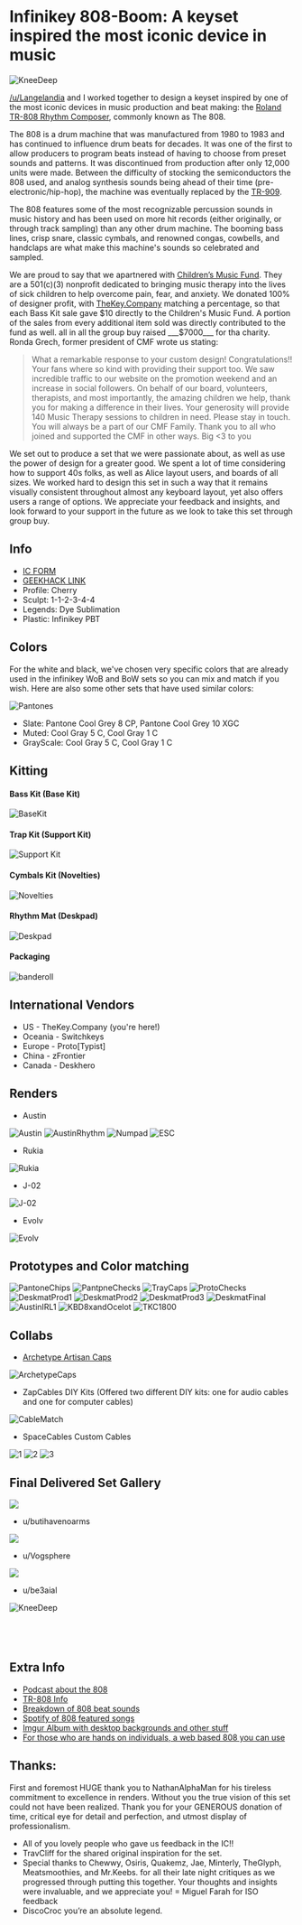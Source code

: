 # Infinikey 808-Boom: A keyset inspired the most iconic device in music

![KneeDeep](https://github.com/AndyDoering/Keyboards/blob/main/808-Boom/images/KneeDeep.jpg)

[/u/Langelandia](https://www.reddit.com/u/Langelandia/) and I worked together to design a keyset inspired by one of the most iconic devices in music production and beat making: the [Roland TR-808 Rhythm Composer](https://en.wikipedia.org/wiki/Roland_TR-808), commonly known as The 808.

The 808 is a drum machine that was manufactured from 1980 to 1983 and has continued to influence drum beats for decades. It was one of the first to allow producers to program beats instead of having to choose from preset sounds and patterns. It was discontinued from production after only 12,000 units were made. Between the difficulty of stocking the semiconductors the 808 used, and analog synthesis sounds being ahead of their time (pre-electronic/hip-hop), the machine was eventually replaced by the [TR-909](https://en.wikipedia.org/wiki/Roland_TR-909).

The 808 features some of the most recognizable percussion sounds in music history and has been used on more hit records (either originally, or through track sampling) than any other drum machine. The booming bass lines, crisp snare, classic cymbals, and renowned congas, cowbells, and handclaps are what make this machine's sounds so celebrated and sampled.

We are proud to say that we apartnered with [Children’s Music Fund](https://www.thecmf.org/). They are a 501(c)(3) nonprofit dedicated to bringing music therapy into the lives of sick children to help overcome pain, fear, and anxiety. We donated 100% of designer profit, with [TheKey.Company](https://thekey.company/) matching a percentage, so that each Bass Kit sale gave $10 directly to the Children's Music Fund. A portion of the sales from every additional item sold was directly contributed to the fund as well. all in all the group buy raised ___$7000___ for tha charity. Ronda Grech, former president of CMF wrote us stating:

> What a remarkable response to your custom design! Congratulations!! Your fans where so kind with providing their support too. We saw incredible traffic to our website on the promotion weekend and an increase in social followers. On behalf of our board, volunteers, therapists, and most importantly, the amazing children we help, thank you for making a difference in their lives. Your generosity will provide 140 Music Therapy sessions to children in need. Please stay in touch. You will always be a part of our CMF Family. Thank you to all who joined and supported the CMF in other ways. Big <3 to you

We set out to produce a set that we were passionate about, as well as use the power of design for a greater good. We spent a lot of time considering how to support 40s folks, as well as Alice layout users, and boards of all sizes. We worked hard to design this set in such a way that it remains visually consistent throughout almost any keyboard layout, yet also offers users a range of options. We appreciate your feedback and insights, and look forward to your support in the future as we look to take this set through group buy.

## Info
- [IC FORM](https://docs.google.com/forms/d/e/1FAIpQLSeRoyXWSYCPGCJr3YPfFe_xvdyoDUvwU1I4chM3-wsihgSFkQ/viewform)
- [GEEKHACK LINK](https://geekhack.org/index.php?topic=107740.0)
- Profile: Cherry
- Sculpt: 1-1-2-3-4-4
- Legends: Dye Sublimation
- Plastic: Infinikey PBT

## Colors
For the white and black, we've chosen very specific colors that are already used in the infinikey WoB and BoW sets so you can mix and match if you wish. Here are also some other sets that have used similar colors:

![Pantones](https://github.com/AndyDoering/Keyboards/blob/main/808-Boom/images/pantones.jpg)

- Slate: Pantone Cool Grey 8 CP, Pantone Cool Grey 10 XGC
- Muted: Cool Gray 5 C, Cool Gray 1 C
- GrayScale: Cool Gray 5 C, Cool Gray 1 C

## Kitting
#### Bass Kit (Base Kit)
![BaseKit](https://github.com/AndyDoering/Keyboards/blob/main/808-Boom/images/basskit.png)
#### Trap Kit (Support Kit)
![Support Kit](https://github.com/AndyDoering/Keyboards/blob/main/808-Boom/images/trapkit.png)
#### Cymbals Kit (Novelties)
![Novelties](https://github.com/AndyDoering/Keyboards/blob/main/808-Boom/images/cymbalskit.png)
#### Rhythm Mat (Deskpad)
![Deskpad](https://github.com/AndyDoering/Keyboards/blob/main/808-Boom/images/deskmat.png)
#### Packaging
![banderoll](https://github.com/AndyDoering/Keyboards/blob/main/808-Boom/images/banderoll.jpeg)

## International Vendors
- US - TheKey.Company (you're here!)
- Oceania - Switchkeys
- Europe - Proto[Typist]
- China - zFrontier
- Canada - Deskhero

## Renders
- Austin

![Austin](https://github.com/AndyDoering/Keyboards/blob/main/808-Boom/images/AustinRender2.png)
![AustinRhythm](https://github.com/AndyDoering/Keyboards/blob/main/808-Boom/images/AustinRenderRhythm.jpeg)
![Numpad](https://github.com/AndyDoering/Keyboards/blob/main/808-Boom/images/AustinNumpad.jpeg)
![ESC](https://github.com/AndyDoering/Keyboards/blob/main/808-Boom/images/AustinESC.jpeg)

- Rukia

![Rukia](https://github.com/AndyDoering/Keyboards/blob/main/808-Boom/images/Rukia.jpeg)

- J-02

![J-02](https://github.com/AndyDoering/Keyboards/blob/main/808-Boom/images/j-02.png)

- Evolv

![Evolv](https://github.com/AndyDoering/Keyboards/blob/main/808-Boom/images/evolv.jpeg)

## Prototypes and Color matching
![PantoneChips](https://github.com/AndyDoering/Keyboards/blob/main/808-Boom/images/ColorChips.jpg)
![PantpneChecks](https://github.com/AndyDoering/Keyboards/blob/main/808-Boom/images/colorchecks.jpeg)
![TrayCaps](https://github.com/AndyDoering/Keyboards/blob/main/808-Boom/images/traycaps.jpeg)
![ProtoChecks](https://github.com/AndyDoering/Keyboards/blob/main/808-Boom/images/20210416_105646.jpg)
![DeskmatProd1](https://github.com/AndyDoering/Keyboards/blob/main/808-Boom/images/808_Process_1.png)
![DeskmatProd2](https://github.com/AndyDoering/Keyboards/blob/main/808-Boom/images/808_Process_2.png)
![DeskmatProd3](https://github.com/AndyDoering/Keyboards/blob/main/808-Boom/images/808_Process_3.png)
![DeskmatFinal](https://github.com/AndyDoering/Keyboards/blob/main/808-Boom/images/Final_808-boom_deskmat-1_1024x1024.jpg)
![AustinIRL1](https://github.com/AndyDoering/Keyboards/blob/main/808-Boom/images/IRL-proto.jpeg)
![KBD8xandOcelot](https://github.com/AndyDoering/Keyboards/blob/main/808-Boom/images/AustinIRL-2.png)
![TKC1800](https://github.com/AndyDoering/Keyboards/blob/main/808-Boom/images/TKC1900.png)

## Collabs
- [Archetype Artisan Caps](https://imgur.com/gallery/qwhm8q4)

![ArchetypeCaps](https://github.com/AndyDoering/Keyboards/blob/main/808-Boom/images/archetype_caps.jpg)

- ZapCables DIY Kits (Offered two different DIY kits: one for audio cables and one for computer cables)

![CableMatch](https://github.com/AndyDoering/Keyboards/blob/main/808-Boom/images/cable-test.jpeg)

- SpaceCables Custom Cables

![1](https://github.com/AndyDoering/Keyboards/blob/main/808-Boom/images/Cable-1.png)
![2](https://github.com/AndyDoering/Keyboards/blob/main/808-Boom/images/cable-2.png)
![3](https://github.com/AndyDoering/Keyboards/blob/main/808-Boom/images/cable-3.png)

## Final Delivered Set Gallery

![](https://github.com/AndyDoering/Keyboards/blob/main/808-Boom/images/20210621_034956.jpg)

- u/butihavenoarms

![](https://github.com/AndyDoering/Keyboards/blob/main/808-Boom/images/u:Vogsphere.jpg)

- u/Vogsphere

![](https://github.com/AndyDoering/Keyboards/blob/main/808-Boom/images/u:be3aial.jpg)

- u/be3aial

![KneeDeep](https://github.com/AndyDoering/Keyboards/blob/main/808-Boom/images/KneeDeep.jpg)

![]()

![]()

![]()

![]()


## Extra Info
- [Podcast about the 808](https://www.20k.org/episodes/808)
- [TR-808 Info](https://www.roland.com/us/products/rc_tr-808/)
- [Breakdown of 808 beat sounds](https://www.youtube.com/watch?v=E9NJ5ZIT0oc)
- [Spotify of 808 featured songs](https://open.spotify.com/playlist/4YvWA9d21E5kodI2v940bU?si=RSTycMyjSveoYTFl_qE3HA)
- [Imgur Album with desktop backgrounds and other stuff](https://imgur.com/a/G5l2wmD)
- [For those who are hands on individuals, a web based 808 you can use](https://io808.com/)

## Thanks: 
First and foremost HUGE thank you to NathanAlphaMan for his tireless commitment to excellence in renders. Without you the true vision of this set could not have been realized. Thank you for your GENEROUS donation of time, critical eye for detail and perfection, and utmost display of professionalism.
- All of you lovely people who gave us feedback in the IC!!
- TravCliff for the shared original inspiration for the set.
- Special thanks to Chewwy, Osiris, Quakemz, Jae, Minterly, TheGlyph, Meatsmoothies, and Mr.Keebs. for all their late night critiques as we progressed through putting this together. Your thoughts and insights were invaluable, and we appreciate you!
= Miguel Farah for ISO feedback
- DiscoCroc you’re an absolute legend.
